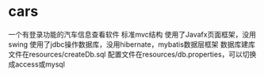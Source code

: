 # cars
一个有登录功能的汽车信息查看软件
  标准mvc结构
  使用了Javafx页面框架，没用swing
  使用了jdbc操作数据库，没用hibernate，mybatis数据层框架
  数据库建库文件在resources/createDb.sql
  配置文件在resources/db.properties，可以切换成access或mysql
  
